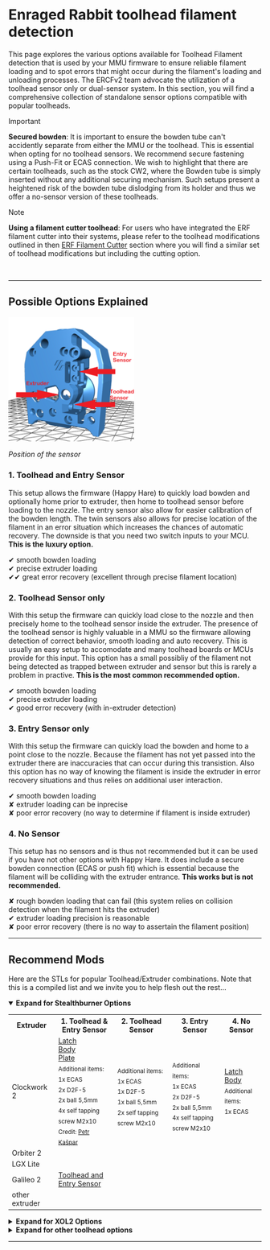 # Enraged Rabbit toolhead filament detection

This page explores the various options available for Toolhead Filament detection that is used by your MMU firmware to ensure reliable filament loading and to spot errors that might occur during the filament's loading and unloading processes. The ERCFv2 team advocate the utilization of a toolhead sensor only or dual-sensor system. In this section, you will find a comprehensive collection of standalone sensor options compatible with popular toolheads.

> [!IMPORTANT]  
> **Secured bowden**: It is important to ensure the bowden tube can't accidently separate from either the MMU or the toolhead. This is essential when opting for no toolhead sensors. We recommend secure fastening using a Push-Fit or ECAS connection. We wish to highlight that there are certain toolheads, such as the stock CW2, where the Bowden tube is simply inserted without any additional securing mechanism. Such setups present a heightened risk of the bowden tube dislodging from its holder and thus we offer a no-sensor version of these toolheads.

> [!NOTE]  
> **Using a filament cutter toolhead**: For users who have integrated the ERF filament cutter into their systems, please refer to the toolhead modifications outlined in then [ERF Filament Cutter](../ERF_Filament_Cutter/README.md) section where you will find a similar set of toolhead modifications but including the cutting option.

<br>

_____________________________

## Possible Options Explained
<img src="./Assets/Sensors_Explained.png" alt="Position of the sensor" width="250"/>
<p><em>Position of the sensor</em></p>

### **1. Toolhead and Entry Sensor**  
This setup allows the firmware (Happy Hare) to quickly load bowden and optionally home prior to extruder, then home to toolhead sensor before loading to the nozzle. The entry sensor also allow for easier calibration of the bowden length.  The twin sensors also allows for precise location of the filament in an error situation which increases the chances of automatic recovery. The downside is that you need two switch inputs to your MCU. **This is the luxury option.**  
   
✔ smooth bowden loading<br>
✔ precise extruder loading<br>
✔✔ great error recovery (excellent through precise filament location)

### **2. Toolhead Sensor only**  
With this setup the firmware can quickly load close to the nozzle and then precisely home to the toolhead sensor inside the extruder. The presence of the toolhead sensor is highly valuable in a MMU so the firmware allowing detection of correct behavior, smooth loading and auto recovery. This is usually an easy setup to accomodate and many toolhead boards or MCUs provide for this input. This option has a small possibliy of the filament not being detected as trapped between extruder and sensor but this is rarely a problem in practive. **This is the most common recommended option.**  
  
✔ smooth bowden loading<br>
✔ precise extruder loading<br>
✔ good error recovery (with in-extruder detection)

### **3. Entry Sensor only**  
With this setup the firmware can quickly load the bowden and home to a point close to the nozzle. Because the filament has not yet passed into the extruder there are inaccuracies that can occur during this transistion. Also this option has no way of knowing the filament is inside the extruder in error recovery situations and thus relies on additional user interaction.
     
✔ smooth bowden loading<br>
✘ extruder loading can be inprecise<br>
✘ poor error recovery (no way to determine if filament is inside extruder)

### **4. No Sensor**  
This setup has no sensors and is thus not recommended but it can be used if you have not other options with Happy Hare. It does include a secure bowden connection (ECAS or push fit) which is essential because the filament will be colliding with the extruder entrance. **This works but is not recommended.**  
  
✘ rough bowden loading that can fail (this system relies on collision detection when the filament hits the extruder)<br>
✔ extruder loading precision is reasonable<br>
✘ poor error recovery (there is no way to assertain the filament position)
_____________________________
 
## Recommend Mods
Here are the STLs for popular Toolhead/Extruder combinations.  Note that this is a compiled list and we invite you to help flesh out the rest...

<details open>
<summary><strong>Expand for Stealthburner Options</strong></summary>
<table>
  <tr>
    <th>Extruder</th>
    <th>1. Toolhead &amp; Entry Sensor</th>
    <th>2. Toolhead Sensor</th>
    <th>3. Entry Sensor</th>
    <th>4. No Sensor</th>
  </tr>
  <tr>
    <td>Clockwork 2</td>
    <td> <a href="./Stls/1_Toolhead_And_Entry_Sensors/[a]_SB_CW2_Latch.stl">Latch</a> <br> <a href="./Stls/1_Toolhead_And_Entry_Sensors/SB_CW2_Body.stl">Body</a> <br> <a href="./Stls/1_Toolhead_And_Entry_Sensors/SB_CW2_Plate.stl">Plate</a> <br> <sub>Additional items: <br> 1x ECAS <br> 2x D2F-5 <br>2x ball 5,5mm <br> 4x self tapping screw M2x10 <br> Credit: <a href="https://www.printables.com/model/466692-stealthburner-cw2-filament-sensors-with-ecas-latch">Petr Kašpar</a></sub> </td>
    <td> <br> <sub>Additional items: <br> 1x ECAS <br> 1x D2F-5 <br>1x ball 5,5mm <br> 2x self tapping screw M2x10</sub> </td>
    <td> <br> <sub>Additional items: <br> 1x ECAS <br> 2x D2F-5 <br>2x ball 5,5mm <br> 4x self tapping screw M2x10</sub> </td>
    <td> <a href="./Stls/4_No_Sensors/SB_CW2_Latch.stl">Latch</a> <br> <a href="./Stls/4_No_Sensors/SB_CW2_Body.stl">Body</a> <br> <sub>Additional items: <br> 1x ECAS</sub> </td>
  </tr>
  <tr>
    <td>Orbiter 2</td>
    <td></td>
    <td></td>
    <td></td>
    <td></td>
  </tr>
  <tr>
    <td>LGX Lite</td>
    <td></td>
    <td></td>
    <td></td>
    <td></td>
  </tr>
  <tr>
    <td>Galileo 2</td>
    <td><a href="https://github.com/juliusjj25/G2E-Filametrix-Lever-Switch-Mod">Toolhead and Entry Sensor</a></td>
    <td></td>
    <td></td>
    <td></td>
  </tr>
  <tr>
    <td>other extruder</td>
    <td></td>
    <td></td>
    <td></td>
    <td></td>
  </tr>
</table>
</details>

<details>
<summary><strong>Expand for XOL2 Options</strong></summary>
<table>
  <tr>
    <th>Extruder</th>
    <th>1. Toolhead &amp; Entry Sensor</th>
    <th>2. Toolhead Sensor</th>
    <th>3. Entry Sensor</th>
    <th>4. No Sensor</th>
  </tr>
  <tr>
    <td>Clockwork 2</td>
    <td></td>
    <td></td>
    <td></td>
    <td></td>
  </tr>
  <tr>
    <td>Orbiter 2</td>
    <td></td>
    <td></td>
    <td></td>
    <td></td>
  </tr>
  <tr>
    <td>LGX Lite</td>
    <td></td>
    <td></td>
    <td></td>
    <td></td>
  </tr>
  <tr>
    <td>Galileo 2</td>
    <td></td>
    <td></td>
    <td></td>
    <td></td>
  </tr>
  <tr>
    <td>other extruder</td>
    <td></td>
    <td></td>
    <td></td>
    <td></td>
  </tr>
</table>

</details>
<details>
<summary><strong>Expand for other toolhead options</strong></summary>
<table>
  <tr>
    <th>Extruder</th>
    <th>1. Toolhead &amp; Entry Sensor</th>
    <th>2. Toolhead Sensor</th>
    <th>3. Entry Sensor</th>
    <th>4. No Sensor</th>
  </tr>
  <tr>
    <td>Clockwork 2</td>
    <td></td>
    <td></td>
    <td></td>
    <td></td>
  </tr>
  <tr>
    <td>Orbiter 2</td>
    <td></td>
    <td></td>
    <td></td>
    <td></td>
  </tr>
  <tr>
    <td>LGX Lite</td>
    <td></td>
    <td></td>
    <td></td>
    <td></td>
  </tr>
  <tr>
    <td>Galileo 2</td>
    <td></td>
    <td></td>
    <td></td>
    <td></td>
  </tr>
  <tr>
    <td>other extruder</td>
    <td></td>
    <td></td>
    <td></td>
    <td></td>
  </tr>
</table>
</details>

_____________________________
